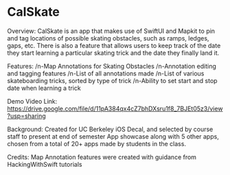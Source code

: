 # CalSkate

Overview: CalSkate is an app that makes use of SwiftUI and Mapkit to pin and tag locations of possible skating obstacles, such as ramps, ledges, gaps, etc.
There is also a feature that allows users to keep track of the date they start learning a particular skating trick and the date they finally land it.

Features:
/n-Map Annotations for Skating Obstacles
/n-Annotation editing and tagging features
/n-List of all annotations made
/n-List of various skateboarding tricks, sorted by type of trick
/n-Ability to set start and stop date when learning a trick

Demo Video Link: https://drive.google.com/file/d/11pA384qx4cZ7bhDXsru1f8_7BJEt05z3/view?usp=sharing

Background: Created for UC Berkeley iOS Decal, and selected by course staff to present at end of semester App showcase along with 5 other apps, chosen from a total of 20+ apps made by students in the class.

Credits: Map Annotation features were created with guidance from HackingWithSwift tutorials
